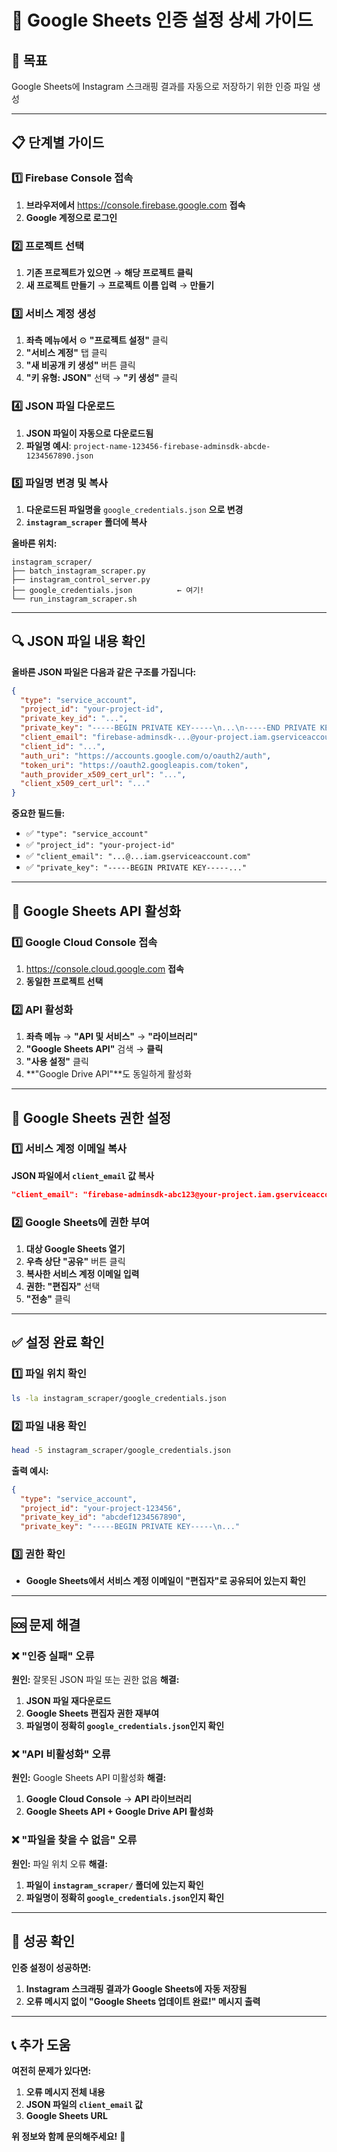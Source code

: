 # 🔑 Google Sheets 인증 설정 상세 가이드

## 🎯 목표
Google Sheets에 Instagram 스크래핑 결과를 자동으로 저장하기 위한 인증 파일 생성

---

## 📋 단계별 가이드

### **1️⃣ Firebase Console 접속**
1. **브라우저에서** https://console.firebase.google.com **접속**
2. **Google 계정으로 로그인**

### **2️⃣ 프로젝트 선택**
1. **기존 프로젝트가 있으면** → **해당 프로젝트 클릭**
2. **새 프로젝트 만들기** → **프로젝트 이름 입력** → **만들기**

### **3️⃣ 서비스 계정 생성**
1. **좌측 메뉴에서** ⚙️ **"프로젝트 설정"** 클릭
2. **"서비스 계정"** 탭 클릭
3. **"새 비공개 키 생성"** 버튼 클릭
4. **"키 유형: JSON"** 선택 → **"키 생성"** 클릭

### **4️⃣ JSON 파일 다운로드**
1. **JSON 파일이 자동으로 다운로드됨**
2. **파일명 예시**: `project-name-123456-firebase-adminsdk-abcde-1234567890.json`

### **5️⃣ 파일명 변경 및 복사**
1. **다운로드된 파일명을** `google_credentials.json` **으로 변경**
2. **`instagram_scraper` 폴더에 복사**

**올바른 위치:**
```
instagram_scraper/
├── batch_instagram_scraper.py
├── instagram_control_server.py
├── google_credentials.json          ← 여기!
└── run_instagram_scraper.sh
```

---

## 🔍 JSON 파일 내용 확인

**올바른 JSON 파일은 다음과 같은 구조를 가집니다:**

```json
{
  "type": "service_account",
  "project_id": "your-project-id",
  "private_key_id": "...",
  "private_key": "-----BEGIN PRIVATE KEY-----\n...\n-----END PRIVATE KEY-----\n",
  "client_email": "firebase-adminsdk-...@your-project.iam.gserviceaccount.com",
  "client_id": "...",
  "auth_uri": "https://accounts.google.com/o/oauth2/auth",
  "token_uri": "https://oauth2.googleapis.com/token",
  "auth_provider_x509_cert_url": "...",
  "client_x509_cert_url": "..."
}
```

**중요한 필드들:**
- ✅ `"type": "service_account"`
- ✅ `"project_id": "your-project-id"`
- ✅ `"client_email": "...@...iam.gserviceaccount.com"`
- ✅ `"private_key": "-----BEGIN PRIVATE KEY-----..."`

---

## 🔧 Google Sheets API 활성화

### **1️⃣ Google Cloud Console 접속**
1. https://console.cloud.google.com **접속**
2. **동일한 프로젝트 선택**

### **2️⃣ API 활성화**
1. **좌측 메뉴** → **"API 및 서비스"** → **"라이브러리"**
2. **"Google Sheets API"** 검색 → **클릭**
3. **"사용 설정"** 클릭
4. **"Google Drive API"**도 동일하게 활성화

---

## 🎯 Google Sheets 권한 설정

### **1️⃣ 서비스 계정 이메일 복사**
**JSON 파일에서 `client_email` 값 복사**
```json
"client_email": "firebase-adminsdk-abc123@your-project.iam.gserviceaccount.com"
```

### **2️⃣ Google Sheets에 권한 부여**
1. **대상 Google Sheets 열기**
2. **우측 상단 "공유"** 버튼 클릭
3. **복사한 서비스 계정 이메일 입력**
4. **권한: "편집자"** 선택
5. **"전송"** 클릭

---

## ✅ 설정 완료 확인

### **1️⃣ 파일 위치 확인**
```bash
ls -la instagram_scraper/google_credentials.json
```

### **2️⃣ 파일 내용 확인**
```bash
head -5 instagram_scraper/google_credentials.json
```

**출력 예시:**
```json
{
  "type": "service_account",
  "project_id": "your-project-123456",
  "private_key_id": "abcdef1234567890",
  "private_key": "-----BEGIN PRIVATE KEY-----\n..."
```

### **3️⃣ 권한 확인**
- **Google Sheets에서 서비스 계정 이메일이 "편집자"로 공유되어 있는지 확인**

---

## 🆘 문제 해결

### **❌ "인증 실패" 오류**
**원인:** 잘못된 JSON 파일 또는 권한 없음
**해결:**
1. **JSON 파일 재다운로드**
2. **Google Sheets 편집자 권한 재부여**
3. **파일명이 정확히 `google_credentials.json`인지 확인**

### **❌ "API 비활성화" 오류**
**원인:** Google Sheets API 미활성화
**해결:**
1. **Google Cloud Console** → **API 라이브러리**
2. **Google Sheets API + Google Drive API 활성화**

### **❌ "파일을 찾을 수 없음" 오류**
**원인:** 파일 위치 오류
**해결:**
1. **파일이 `instagram_scraper/` 폴더에 있는지 확인**
2. **파일명이 정확히 `google_credentials.json`인지 확인**

---

## 🎉 성공 확인

**인증 설정이 성공하면:**
1. **Instagram 스크래핑 결과가 Google Sheets에 자동 저장됨**
2. **오류 메시지 없이 "Google Sheets 업데이트 완료!" 메시지 출력**

---

## 📞 추가 도움

**여전히 문제가 있다면:**
1. **오류 메시지 전체 내용**
2. **JSON 파일의 `client_email` 값**
3. **Google Sheets URL**

**위 정보와 함께 문의해주세요!** 🚀 